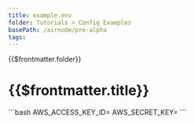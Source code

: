 ```yaml
---
title: example.env
folder: Tutorials > Config Examples
basePath: /airnode/pre-alpha
tags:
---
```


<TitleSpan>{{$frontmatter.folder}}</TitleSpan>

# {{$frontmatter.title}}
<VersionWarning/>
```bash
AWS_ACCESS_KEY_ID=
AWS_SECRET_KEY=
```
